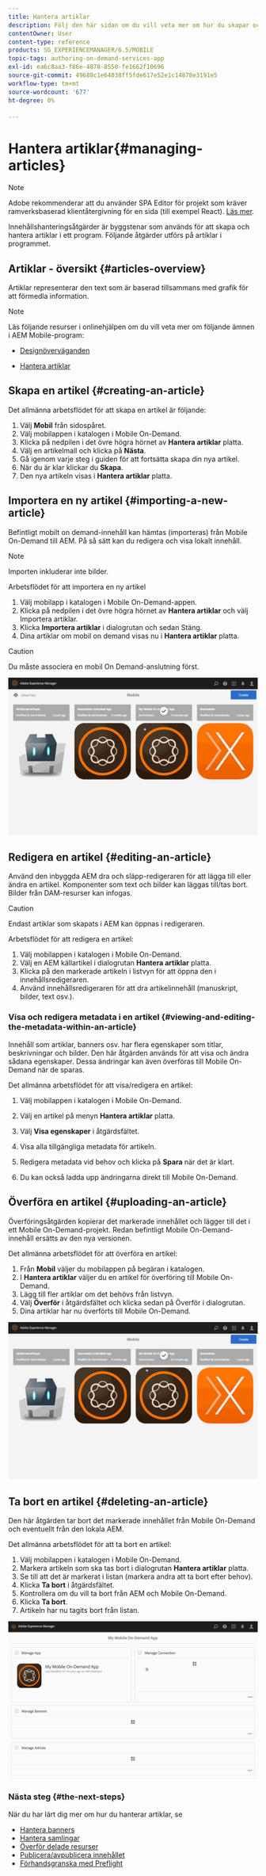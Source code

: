 ```yaml
---
title: Hantera artiklar
description: Följ den här sidan om du vill veta mer om hur du skapar och hanterar artiklar.
contentOwner: User
content-type: reference
products: SG_EXPERIENCEMANAGER/6.5/MOBILE
topic-tags: authoring-on-demand-services-app
exl-id: ea6c8aa3-f86e-4878-8550-fe1662f10696
source-git-commit: 49688c1e64038ff5fde617e52e1c14878e3191e5
workflow-type: tm+mt
source-wordcount: '677'
ht-degree: 0%

---
```


# Hantera artiklar{#managing-articles}

>[!NOTE]
>
>Adobe rekommenderar att du använder SPA Editor för projekt som kräver ramverksbaserad klientåtergivning för en sida (till exempel React). [Läs mer](/help/sites-developing/spa-overview.md).

Innehållshanteringsåtgärder är byggstenar som används för att skapa och hantera artiklar i ett program. Följande åtgärder utförs på artiklar i programmet.

## Artiklar - översikt {#articles-overview}

Artiklar representerar den text som är baserad tillsammans med grafik för att förmedla information.

>[!NOTE]
>
>Läs följande resurser i onlinehjälpen om du vill veta mer om följande ämnen i AEM Mobile-program:
>
>* [Designöverväganden](https://helpx.adobe.com/digital-publishing-solution/help/design-app.html)
>
>* [Hantera artiklar](https://helpx.adobe.com/digital-publishing-solution/help/creating-articles.html)
>

## Skapa en artikel {#creating-an-article}

Det allmänna arbetsflödet för att skapa en artikel är följande:

1. Välj **Mobil** från sidospåret.
1. Välj mobilappen i katalogen i Mobile On-Demand.
1. Klicka på nedpilen i det övre högra hörnet av **Hantera artiklar** platta.
1. Välj en artikelmall och klicka på **Nästa**.
1. Gå igenom varje steg i guiden för att fortsätta skapa din nya artikel.
1. När du är klar klickar du **Skapa**.
1. Den nya artikeln visas i **Hantera artiklar** platta.

## Importera en ny artikel {#importing-a-new-article}

Befintligt mobilt on demand-innehåll kan hämtas (importeras) från Mobile On-Demand till AEM. På så sätt kan du redigera och visa lokalt innehåll.

>[!NOTE]
>
>Importen inkluderar inte bilder.

Arbetsflödet för att importera en ny artikel

1. Välj mobilapp i katalogen i Mobile On-Demand-appen.
1. Klicka på nedpilen i det övre högra hörnet av **Hantera artiklar** och välj Importera artiklar.
1. Klicka **Importera artiklar** i dialogrutan och sedan Stäng.
1. Dina artiklar om mobil on demand visas nu i **Hantera artiklar** platta.

>[!CAUTION]
>
>Du måste associera en mobil On Demand-anslutning först.

![chlimage_1-3](assets/chlimage_1-3.gif)

## Redigera en artikel {#editing-an-article}

Använd den inbyggda AEM dra och släpp-redigeraren för att lägga till eller ändra en artikel. Komponenter som text och bilder kan läggas till/tas bort. Bilder från DAM-resurser kan infogas.

>[!CAUTION]
>
>Endast artiklar som skapats i AEM kan öppnas i redigeraren.

Arbetsflödet för att redigera en artikel:

1. Välj mobilappen i katalogen i Mobile On-Demand.
1. Välj en AEM källartikel i dialogrutan **Hantera artiklar** platta.
1. Klicka på den markerade artikeln i listvyn för att öppna den i innehållsredigeraren.
1. Använd innehållsredigeraren för att dra artikelinnehåll (manuskript, bilder, text osv.).

### Visa och redigera metadata i en artikel {#viewing-and-editing-the-metadata-within-an-article}

Innehåll som artiklar, banners osv. har flera egenskaper som titlar, beskrivningar och bilder. Den här åtgärden används för att visa och ändra sådana egenskaper. Dessa ändringar kan även överföras till Mobile On-Demand när de sparas.

Det allmänna arbetsflödet för att visa/redigera en artikel:

1. Välj mobilappen i katalogen i Mobile On-Demand.
1. Välj en artikel på menyn **Hantera artiklar** platta.

1. Välj **Visa egenskaper** i åtgärdsfältet.
1. Visa alla tillgängliga metadata för artikeln.
1. Redigera metadata vid behov och klicka på **Spara** när det är klart.
1. Du kan också ladda upp ändringarna direkt till Mobile On-Demand.

## Överföra en artikel {#uploading-an-article}

Överföringsåtgärden kopierar det markerade innehållet och lägger till det i ett Mobile On-Demand-projekt. Redan befintligt Mobile On-Demand-innehåll ersätts av den nya versionen.

Det allmänna arbetsflödet för att överföra en artikel:

1. Från **Mobil** väljer du mobilappen på begäran i katalogen.
1. I **Hantera artiklar** väljer du en artikel för överföring till Mobile On-Demand.
1. Lägg till fler artiklar om det behövs från listvyn.
1. Välj **Överför** i åtgärdsfältet och klicka sedan på Överför i dialogrutan.
1. Dina artiklar har nu överförts till Mobile On-Demand.

![chlimage_1-4](assets/chlimage_1-4.gif)

## Ta bort en artikel {#deleting-an-article}

Den här åtgärden tar bort det markerade innehållet från Mobile On-Demand och eventuellt från den lokala AEM.

Det allmänna arbetsflödet för att ta bort en artikel:

1. Välj mobilappen i katalogen i Mobile On-Demand.
1. Markera artikeln som ska tas bort i dialogrutan **Hantera artiklar** platta.
1. Se till att det är markerat i listan (markera andra att ta bort efter behov).
1. Klicka **Ta bort** i åtgärdsfältet.
1. Kontrollera om du vill ta bort från AEM och Mobile On-Demand.
1. Klicka **Ta bort**.
1. Artikeln har nu tagits bort från listan.

![chlimage_1-5](assets/chlimage_1-5.gif)

### Nästa steg {#the-next-steps}

När du har lärt dig mer om hur du hanterar artiklar, se

* [Hantera banners](/help/mobile/mobile-on-demand-managing-banners.md)
* [Hantera samlingar](/help/mobile/mobile-on-demand-managing-collections.md)
* [Överför delade resurser](/help/mobile/mobile-on-demand-shared-resources.md)
* [Publicera/avpublicera innehållet](/help/mobile/mobile-on-demand-publishing-unpublishing.md)
* [Förhandsgranska med Preflight](/help/mobile/aem-mobile-manage-ondemand-services.md)
